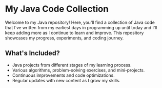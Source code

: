  # My Java Code Collection  

Welcome to my Java repository! Here, you'll find a collection of Java code that I've written from my earliest days in programming up until today and I’ll keep adding more as I continue to learn and improve. This repository showcases my progress, experiments, and coding journey.  

##  What's Included?  
- Java projects from different stages of my learning process.  
- Various algorithms, problem-solving exercises, and mini-projects.  
- Continuous improvements and code optimizations.  
- Regular updates with new content as I grow my skills.  


